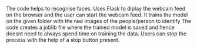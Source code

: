 The code helps to recognise faces. Uses Flask to diplay the webcam feed on the browser and the user can start the webcam feed.
It trains the model on the given folder with the raw images of the people/person to identify
The code creates a joblib file where the trained model is saved and hence doesnt need to always spend time on training the data.
Users can stop the process with the help of a stop button present.
